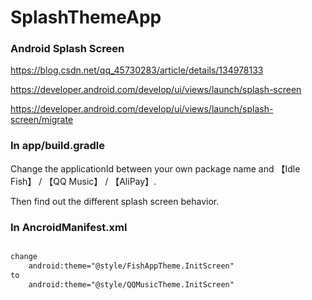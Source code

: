 # SplashThemeApp

### Android Splash Screen

https://blog.csdn.net/qq_45730283/article/details/134978133

https://developer.android.com/develop/ui/views/launch/splash-screen

https://developer.android.com/develop/ui/views/launch/splash-screen/migrate


### In app/build.gradle

Change the applicationId between your own package name and 【Idle Fish】 / 【QQ Music】 / 【AliPay】.

Then find out the different splash screen behavior.



### In AncroidManifest.xml

```xml

change
    android:theme="@style/FishAppTheme.InitScreen"
to 
    android:theme="@style/QQMusicTheme.InitScreen"


